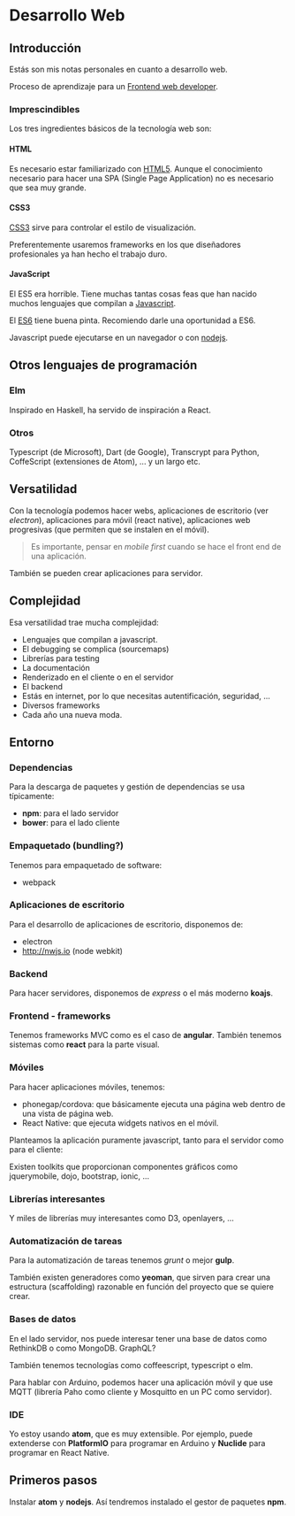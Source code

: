 # Desarrollo Web
## Introducción
Estás son mis notas personales en cuanto a desarrollo web.

Proceso de aprendizaje para un [Frontend web developer](https://medium.com/tech-tajawal/modern-frontend-developer-in-2018-4c2072fa2b9c).

### Imprescindibles
Los tres ingredientes básicos de la tecnología web son:

#### HTML
Es necesario estar familiarizado con [HTML5](https://developer.mozilla.org/en-US/docs/Web/HTML). Aunque el conocimiento necesario para hacer una SPA (Single Page Application) no es necesario que sea muy grande.
#### CSS3
[CSS3](https://developer.mozilla.org/en-US/docs/Web/CSS) sirve para controlar el estilo de visualización.

Preferentemente usaremos frameworks en los que diseñadores profesionales ya han hecho el trabajo duro.
#### JavaScript
El ES5 era horrible. Tiene muchas tantas cosas feas que han nacido muchos lenguajes que compilan a [Javascript](https://developer.mozilla.org/en-US/docs/Web/JavaScript).

El [ES6](https://codeburst.io/es6-tutorial-for-beginners-5f3c4e7960be) tiene buena pinta. Recomiendo darle una oportunidad a ES6.

Javascript puede ejecutarse en un navegador o con [nodejs](https://nodejs.org/es/).


## Otros lenguajes de programación

### Elm
Inspirado en Haskell, ha servido de inspiración a React.
### Otros
Typescript (de Microsoft), Dart (de Google), Transcrypt para Python, CoffeScript (extensiones de Atom), ... y un largo etc.

## Versatilidad
Con la tecnología podemos hacer webs, aplicaciones de escritorio (ver *electron*), aplicaciones para móvil (react native), aplicaciones web progresivas (que permiten que se instalen en el móvil).

> Es importante, pensar en *mobile first* cuando se hace el front end de una aplicación.

También se pueden crear aplicaciones para servidor.

## Complejidad
Esa versatilidad trae mucha complejidad:
- Lenguajes que compilan a javascript.
- El debugging se complica (sourcemaps)
- Librerías para testing
- La documentación
- Renderizado en el cliente o en el servidor
- El backend
- Estás en internet, por lo que necesitas autentificación, seguridad, ...
- Diversos frameworks
- Cada año una nueva moda.

## Entorno
### Dependencias
Para la descarga de paquetes y gestión de dependencias se usa típicamente:

- **npm**: para el lado servidor
- **bower**: para el lado cliente

### Empaquetado (bundling?)
Tenemos para empaquetado de software:

- webpack

### Aplicaciones de escritorio
Para el desarrollo de aplicaciones de escritorio, disponemos de:

- electron
- http://nwjs.io (node webkit)

### Backend
Para hacer servidores, disponemos de *express* o el más moderno **koajs**.

### Frontend - frameworks
Tenemos frameworks MVC como es el caso de **angular**. También tenemos sistemas como **react** para la parte visual.

### Móviles
Para hacer aplicaciones móviles, tenemos:

- phonegap/cordova: que básicamente ejecuta una página web dentro de una vista de página web.
- React Native: que ejecuta widgets nativos en el móvil.

Planteamos la aplicación puramente javascript, tanto para el servidor como para el cliente:

Existen toolkits que proporcionan componentes gráficos como jquerymobile, dojo, bootstrap, ionic, ...

### Librerías interesantes
Y miles de librerías muy interesantes como D3, openlayers, ...

### Automatización de tareas
Para la automatización de tareas tenemos *grunt* o mejor **gulp**.

También existen generadores como **yeoman**, que sirven para crear una estructura (scaffolding) razonable en función del proyecto que se quiere crear.

### Bases de datos
En el lado servidor, nos puede interesar tener una base de datos como RethinkDB o como MongoDB. GraphQL?

También tenemos tecnologías como coffeescript, typescript o elm.

Para hablar con Arduino, podemos hacer una aplicación móvil y que use MQTT (librería Paho como cliente y Mosquitto en un PC como servidor).

### IDE


Yo estoy usando **atom**, que es muy extensible. Por ejemplo, puede extenderse con **PlatformIO** para programar en Arduino y **Nuclide** para programar en React Native.


## Primeros pasos
Instalar **atom** y **nodejs**. Así tendremos instalado el gestor de paquetes **npm**.
